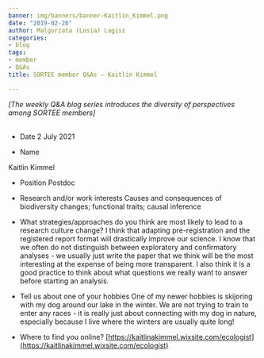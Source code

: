 ```yaml
---
banner: img/banners/banner-Kaitlin_Kimmel.png
date: "2019-02-26"
author: Malgorzata (Losia) Lagisz
categories:
- blog
tags:
- member
- Q&As
title: SORTEE member Q&As – Kaitlin Kimmel

---
```


*[The weekly Q&A blog series introduces the diversity of perspectives among SORTEE members]*    
&nbsp;

   * Date
2 July 2021

   * Name

Kaitlin Kimmel
   * Position
Postdoc

   * Research and/or work interests
Causes and consequences of biodiversity changes; functional traits; causal inference

   * What strategies/approaches do you think are most likely to lead to a research culture change?
I think that adapting pre-registration and the registered report format will drastically improve our science. I know that we often do not distinguish between exploratory and confirmatory analyses - we usually just write the paper that we think will be the most interesting at the expense of being more transparent. I also think it is a good practice to think about what questions we really want to answer before starting an analysis.

   * Tell us about one of your hobbies
One of my newer hobbies is skijoring with my dog around our lake in the winter. We are not trying to train to enter any races - it is really just about connecting with my dog in nature, especially because I live where the winters are usually quite long!

   * Where to find you online?
[https://kaitlinakimmel.wixsite.com/ecologist](https://kaitlinakimmel.wixsite.com/ecologist)
